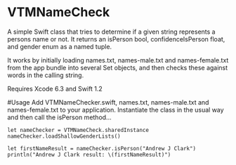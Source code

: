# VTMNameCheck
A simple Swift class that tries to determine if a given string represents a persons name or not. It returns an isPerson bool, confidenceIsPerson float, and gender enum as a named tuple.

It works by initially loading names.txt, names-male.txt and names-female.txt from the app bundle into several Set objects, and then checks these against words in the calling string.

Requires Xcode 6.3 and Swift 1.2

#Usage
Add VTMNameChecker.swift, names.txt, names-male.txt and names-female.txt to your application. Instantiate the class in the usual way and then call the isPerson method...

```
let nameChecker = VTMNameCheck.sharedInstance
nameChecker.loadShallowGenderLists()

let firstNameResult = nameChecker.isPerson("Andrew J Clark")
println("Andrew J Clark result: \(firstNameResult)")
```


